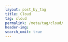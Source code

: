 ```yaml
---
layout: post_by_tag
title: Cloud
tag: cloud
permalink: /meta/tag/cloud/
header-img: 
search_omit: true
---
```

